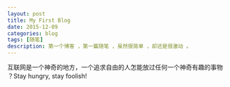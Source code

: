 ```yaml
---
layout: post
title: My First Blog
date: 2015-12-09
categories: blog
tags: [随笔]
description: 第一个博客 ，第一篇随笔 ，虽然很简单 ，却还是很激动 。 
---
```

互联网是一个神奇的地方，一个追求自由的人怎能放过任何一个神奇有趣的事物 ？Stay hungry, stay foolish!
